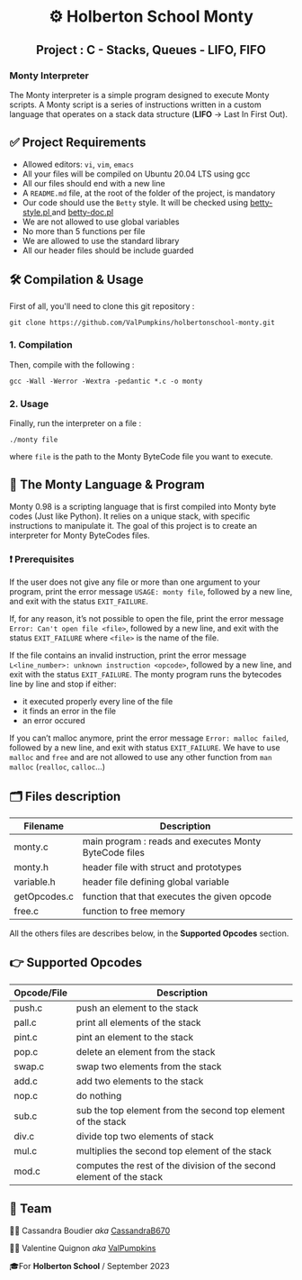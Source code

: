 # <p align="center">⚙️ Holberton School Monty</p>
## <p align="center">Project : C - Stacks, Queues - LIFO, FIFO</p>
### Monty Interpreter
The Monty interpreter is a simple program designed to execute Monty scripts. A Monty script is a series of instructions written in a custom language that operates on a stack data structure (**LIFO** -> Last In First Out).

## ✅ Project Requirements
- Allowed editors: `vi`, `vim`, `emacs`
- All your files will be compiled on Ubuntu 20.04 LTS using gcc
- All our files should end with a new line
- A `README.md` file, at the root of the folder of the project, is mandatory
- Our code should use the `Betty` style. It will be checked using [betty-style.pl ](https://github.com/hs-hq/Betty/blob/main/betty-style.pl)and [betty-doc.pl](https://github.com/hs-hq/Betty/blob/main/betty-doc.pl)
- We are not allowed to use global variables
- No more than 5 functions per file
- We are allowed to use the standard library
- All our header files should be include guarded

## 🛠️ Compilation & Usage

First of all, you'll need to clone this git repository :

`git clone https://github.com/ValPumpkins/holbertonschool-monty.git`
### 1. Compilation
Then, compile with the following :

`gcc -Wall -Werror -Wextra -pedantic *.c -o monty`

### 2. Usage

Finally, run the interpreter on a file :

`./monty file`

where `file` is the path to the Monty ByteCode file you want to execute.

## 📖 The Monty Language & Program
Monty 0.98 is a scripting language that is first compiled into Monty byte codes (Just like Python). It relies on a unique stack, with specific instructions to manipulate it. The goal of this project is to create an interpreter for Monty ByteCodes files.
### ❗️ Prerequisites
If the user does not give any file or more than one argument to your program, print the error message `USAGE: monty file`, followed by a new line, and exit with the status `EXIT_FAILURE`.

If, for any reason, it’s not possible to open the file, print the error message `Error: Can't open file <file>`, followed by a new line, and exit with the status `EXIT_FAILURE` where `<file>` is the name of the file.

If the file contains an invalid instruction, print the error message `L<line_number>: unknown instruction <opcode>`, followed by a new line, and exit with the status `EXIT_FAILURE`.
The monty program runs the bytecodes line by line and stop if either:
- it executed properly every line of the file
- it finds an error in the file
- an error occured

If you can’t malloc anymore, print the error message `Error: malloc failed`, followed by a new line, and exit with status `EXIT_FAILURE`.
We have to use `malloc` and `free` and are not allowed to use any other function from `man malloc` (`realloc`, `calloc`…)

## 🗂️ Files description

| Filename | Description |
| -------- | -------- |
| monty.c    | main program : reads and executes Monty ByteCode files    |
| monty.h    | header file with struct and prototypes   |
| variable.h   | header file defining global variable    |
| getOpcodes.c     | function that that executes the given opcode    |
| free.c    |  function to free memory  |

All the others files are describes below, in the **Supported Opcodes** section.

## 👉 Supported Opcodes
| Opcode/File | Description |
| -------- | -------- |
| push.c    | push an element to the stack |
| pall.c    | print all elements of the stack |
| pint.c   | pint an element to the stack  |
| pop.c    | delete an element from the stack  |
| swap.c   | swap two elements from the stack  |
| add.c    | add two elements to the stack  |
| nop.c    | do nothing  |
| sub.c    | sub the top element from the second top element of the stack  |
| div.c    | divide top two elements of stack  |
| mul.c    | multiplies the second top element of the stack  |
| mod.c    | computes the rest of the division of the second element of the stack  |

## 👥 Team
👨‍💻 Cassandra Boudier *aka* [CassandraB670](https://github.com/CassandraB670)

👩‍💻 Valentine Quignon *aka* [ValPumpkins](https://github.com/ValPumpkins)

<p>🎓For <strong>Holberton School</strong> / September 2023</p>
